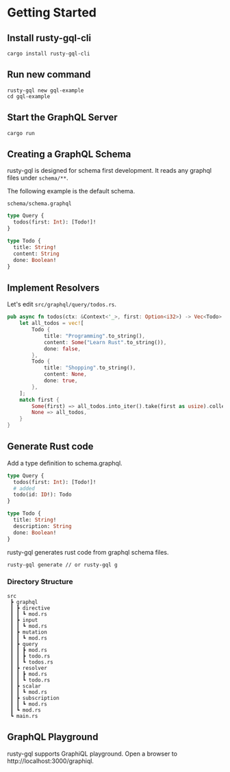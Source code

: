 # Getting Started

## Install rusty-gql-cli

```
cargo install rusty-gql-cli
```

## Run new command

```
rusty-gql new gql-example
cd gql-example
```

## Start the GraphQL Server

```
cargo run
```

## Creating a GraphQL Schema

rusty-gql is designed for schema first development.
It reads any graphql files under `schema/**`.

The following example is the default schema.

`schema/schema.graphql`

```graphql
type Query {
  todos(first: Int): [Todo!]!
}

type Todo {
  title: String!
  content: String
  done: Boolean!
}
```

## Implement Resolvers

Let's edit `src/graphql/query/todos.rs`.

```rust
pub async fn todos(ctx: &Context<'_>, first: Option<i32>) -> Vec<Todo> {
    let all_todos = vec![
        Todo {
            title: "Programming".to_string(),
            content: Some("Learn Rust".to_string()),
            done: false,
        },
        Todo {
            title: "Shopping".to_string(),
            content: None,
            done: true,
        },
    ];
    match first {
        Some(first) => all_todos.into_iter().take(first as usize).collect(),
        None => all_todos,
    }
}
```

## Generate Rust code

Add a type definition to schema.graphql.

```graphql
type Query {
  todos(first: Int): [Todo!]!
  # added
  todo(id: ID!): Todo
}

type Todo {
  title: String!
  description: String
  done: Boolean!
}
```

rusty-gql generates rust code from graphql schema files.

```
rusty-gql generate // or rusty-gql g
```

### Directory Structure

```
src
 ┣ graphql
 ┃ ┣ directive
 ┃ ┃ ┗ mod.rs
 ┃ ┣ input
 ┃ ┃ ┗ mod.rs
 ┃ ┣ mutation
 ┃ ┃ ┗ mod.rs
 ┃ ┣ query
 ┃ ┃ ┣ mod.rs
 ┃ ┃ ┣ todo.rs
 ┃ ┃ ┗ todos.rs
 ┃ ┣ resolver
 ┃ ┃ ┣ mod.rs
 ┃ ┃ ┗ todo.rs
 ┃ ┣ scalar
 ┃ ┃ ┗ mod.rs
 ┃ ┣ subscription
 ┃ ┃ ┗ mod.rs
 ┃ ┗ mod.rs
 ┗ main.rs
```

## GraphQL Playground

rusty-gql supports GraphiQL playground.
Open a browser to http://localhost:3000/graphiql.
